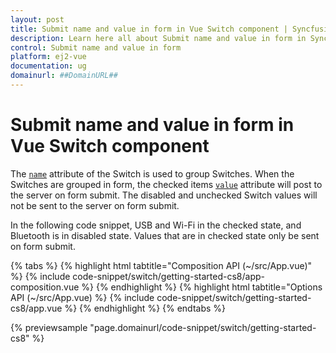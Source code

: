```yaml
---
layout: post
title: Submit name and value in form in Vue Switch component | Syncfusion
description: Learn here all about Submit name and value in form in Syncfusion Vue Switch component of Syncfusion Essential JS 2 and more.
control: Submit name and value in form 
platform: ej2-vue
documentation: ug
domainurl: ##DomainURL##
---
```


# Submit name and value in form in Vue Switch component

The [`name`](https://ej2.syncfusion.com/vue/documentation/api/switch/#name) attribute of the Switch is used to group Switches. When the Switches are grouped in form, the checked items
[`value`](https://ej2.syncfusion.com/vue/documentation/api/switch/#value) attribute will post to the server on form submit. The disabled and unchecked Switch values will not be sent to
the server on form submit.

In the following code snippet, USB and Wi-Fi in the checked state, and Bluetooth is in disabled state. Values that are in checked state only be sent on form submit.

{% tabs %}
{% highlight html tabtitle="Composition API (~/src/App.vue)" %}
{% include code-snippet/switch/getting-started-cs8/app-composition.vue %}
{% endhighlight %}
{% highlight html tabtitle="Options API (~/src/App.vue) %}
{% include code-snippet/switch/getting-started-cs8/app.vue %}
{% endhighlight %}
{% endtabs %}
        
{% previewsample "page.domainurl/code-snippet/switch/getting-started-cs8" %}